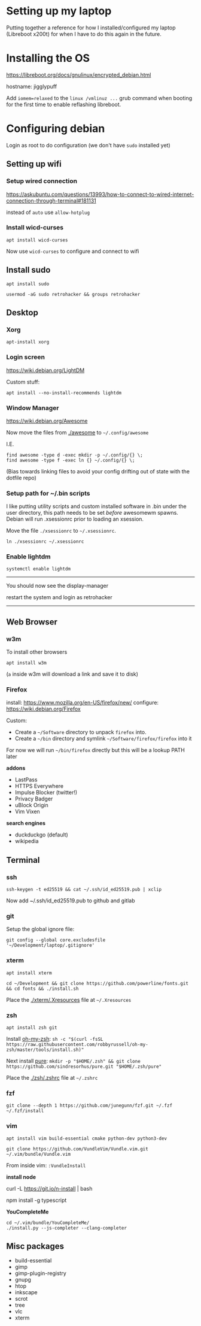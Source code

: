 # Setting up my laptop

Putting together a reference for how I installed/configured my laptop (Libreboot x200t) for when I have to do this again in the future.

# Installing the OS

https://libreboot.org/docs/gnulinux/encrypted_debian.html

hostname: jigglypuff

Add `iomem=relaxed` to the `linux /vmlinuz ...` grub command when booting for the first time to enable reflashing libreboot.

# Configuring debian

Login as root to do configuration (we don't have `sudo` installed yet)

## Setting up wifi

### Setup wired connection

https://askubuntu.com/questions/13993/how-to-connect-to-wired-internet-connection-through-terminal#181131

instead of `auto` use `allow-hotplug`

### Install wicd-curses

`apt install wicd-curses`

Now use `wicd-curses` to configure and connect to wifi

## Install sudo

`apt install sudo`

`usermod -aG sudo retrohacker && groups retrohacker`

## Desktop

### Xorg

`apt-install xorg`

### Login screen

https://wiki.debian.org/LightDM

Custom stuff:

```
apt install --no-install-recommends lightdm
```

### Window Manager

https://wiki.debian.org/Awesome

Now move the files from [./awesome](./awesome) to `~/.config/awesome`

I.E.

```
find awesome -type d -exec mkdir -p ~/.config/{} \;
find awesome -type f -exec ln {} ~/.config/{} \;
```

(Bias towards linking files to avoid your config drifting out of state with the
dotfile repo)

### Setup path for ~/.bin scripts

I like putting utility scripts and custom installed software in .bin under the
user directory, this path needs to be set _before_ awesomewm spawns. Debian
will run .xsessionrc prior to loading an xsession.

Move the file `./xsessionrc` to `~/.xsessionrc`.

```
ln ./xsessionrc ~/.xsessionrc
```

### Enable lightdm

```
systemctl enable lightdm
```

---

You should now see the display-manager

restart the system and login as retrohacker

---

## Web Browser

### w3m

To install other browsers

`apt install w3m`

(`a` inside w3m will download a link and save it to disk)

### Firefox

install: https://www.mozilla.org/en-US/firefox/new/
configure: https://wiki.debian.org/Firefox

Custom:

* Create a `~/Software` directory to unpack `firefox` into.
* Create a `~/bin` directory and symlink `~/Software/firefox/firefox` into it

For now we will run `~/bin/firefox` directly but this will be a lookup PATH later

**addons**

* LastPass
* HTTPS Everywhere
* Impulse Blocker (twitter!)
* Privacy Badger
* uBlock Origin
* Vim Vixen

**search engines**

* duckduckgo (default)
* wikipedia

## Terminal

### ssh

`ssh-keygen -t ed25519 && cat ~/.ssh/id_ed25519.pub | xclip`

Now add ~/.ssh/id_ed25519.pub to github and gitlab

### git

Setup the global ignore file:

```
git config --global core.excludesfile '~/Development/laptop/.gitignore'
```

### xterm

`apt install xterm`

`cd ~/Development && git clone https://github.com/powerline/fonts.git && cd fonts && ./install.sh`

Place the [./xterm/.Xresources](./xterm/.Xresources) file at `~/.Xresources`

### zsh

`apt install zsh git`

Install [oh-my-zsh](https://github.com/robbyrussell/oh-my-zsh):
`sh -c "$(curl -fsSL https://raw.githubusercontent.com/robbyrussell/oh-my-zsh/master/tools/install.sh)"`


Next install [pure](https://github.com/sindresorhus/pure): `mkdir -p "$HOME/.zsh" && git clone https://github.com/sindresorhus/pure.git "$HOME/.zsh/pure"`

Place the [./zsh/.zshrc](./zsh/.zshrc) file at `~/.zshrc`

### fzf

```
git clone --depth 1 https://github.com/junegunn/fzf.git ~/.fzf
~/.fzf/install
```

### vim

`apt install vim build-essential cmake python-dev python3-dev`

`git clone https://github.com/VundleVim/Vundle.vim.git ~/.vim/bundle/Vundle.vim`

From inside vim: `:VundleInstall`

**install node**

curl -L https://git.io/n-install | bash

npm install -g typescript

**YouCompleteMe**

```
cd ~/.vim/bundle/YouCompleteMe/
./install.py --js-completer --clang-completer
```

## Misc packages

* build-essential 
* gimp
* gimp-plugin-registry
* gnupg
* htop
* inkscape
* scrot
* tree
* vlc
* xterm
